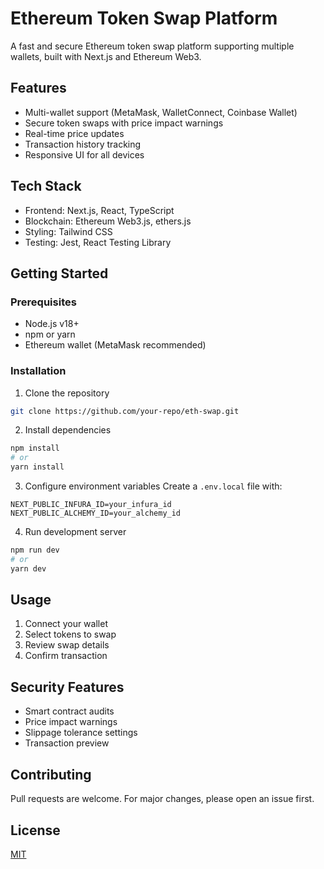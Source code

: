 # Ethereum Token Swap Platform

A fast and secure Ethereum token swap platform supporting multiple wallets, built with Next.js and Ethereum Web3.

## Features

- Multi-wallet support (MetaMask, WalletConnect, Coinbase Wallet)
- Secure token swaps with price impact warnings
- Real-time price updates
- Transaction history tracking
- Responsive UI for all devices

## Tech Stack

- Frontend: Next.js, React, TypeScript
- Blockchain: Ethereum Web3.js, ethers.js
- Styling: Tailwind CSS
- Testing: Jest, React Testing Library

## Getting Started

### Prerequisites

- Node.js v18+
- npm or yarn
- Ethereum wallet (MetaMask recommended)

### Installation

1. Clone the repository
```bash
git clone https://github.com/your-repo/eth-swap.git
```

2. Install dependencies
```bash
npm install
# or
yarn install
```

3. Configure environment variables
Create a `.env.local` file with:
```
NEXT_PUBLIC_INFURA_ID=your_infura_id
NEXT_PUBLIC_ALCHEMY_ID=your_alchemy_id
```

4. Run development server
```bash
npm run dev
# or
yarn dev
```

## Usage

1. Connect your wallet
2. Select tokens to swap
3. Review swap details
4. Confirm transaction

## Security Features

- Smart contract audits
- Price impact warnings
- Slippage tolerance settings
- Transaction preview

## Contributing

Pull requests are welcome. For major changes, please open an issue first.

## License

[MIT](https://choosealicense.com/licenses/mit/)